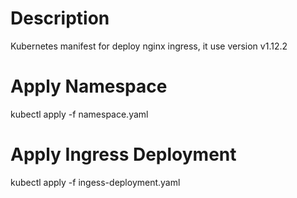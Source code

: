 # Description
Kubernetes manifest for deploy nginx ingress, it use version v1.12.2

# Apply Namespace
kubectl apply -f namespace.yaml

# Apply Ingress Deployment
kubectl apply -f ingess-deployment.yaml